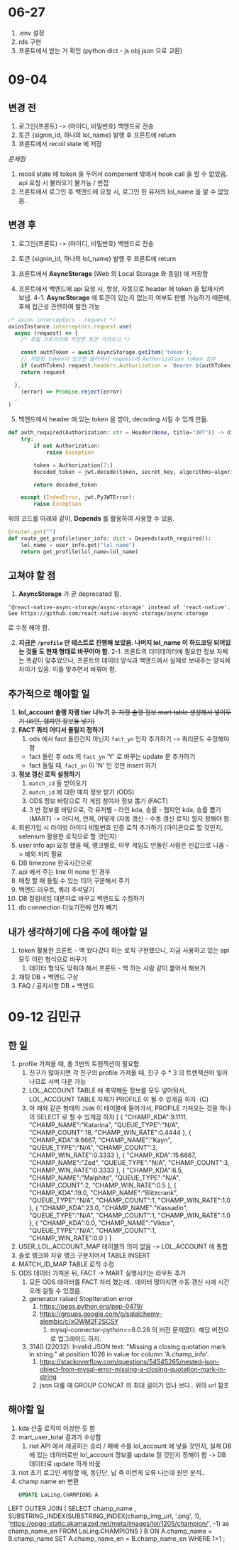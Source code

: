 # 06-27
1. .env 설정
2. rds 구현
3. 프론트에서 받는 거 확인 (python dict - js obj json 으로 교환)

# 09-04
## 변경 전
1. 로그인(프론트) -> (아이디, 비밀번호) 백엔드로 전송
2. 토큰 {signin_id, 하나의 lol_name} 발행 후 프론트에 return
3. 프론트에서 recoil state 에 저장

*문제점*
   1. recoil state 에 token 을 두어서 component 밖에서 hook call 을 할 수 없었음. api 요청 시 불러오기 불가능 / 번잡
   2. 프론트에서 로그인 후 백엔드에 요청 시, 로그인 한 유저의 lol_name 을 알 수 없었음.

## 변경 후
1. 로그인(프론트) -> (아이디, 비밀번호) 백엔드로 전송
2. 토큰 {signin_id, 하나의 lol_name} 발행 후 프론트에 return
3. 프론트에서 **AsyncStorage** (Web 의 Local Storage 와 동일) 에 저장함

4. 프론트에서 백엔드에 api 요청 시, 항상, 자동으로 header 에 token 을 탑재시켜 보냄. 
   4-1. **AsyncStorage** 에 토큰이 있는지 없는지 여부도 판별 가능하기 때문에, 후에 접근성 관련하여 발전 가능

```js
/* axios interceptors - request */
axiosInstance.interceptors.request.use(
  async (request) => {
    /* 로컬 스토리지에 저장한 토큰 가져오기 */

    const authToken = await AsyncStorage.getItem('token');
    // 저장된 token이 있으면 불러와서 request에 Authorization token 첨부
    if (authToken) request.headers.Authorization = `Bearer ${authToken}`
    return request

  },
    (error) => Promise.reject(error)
  ,
)
```

5. 백엔드에서 header 에 있는 token 을 받아, decoding 시킬 수 있게 만듦.

```py
def auth_required(Authorization: str = Header(None, title="JWT")) -> dict:
    try:
        if not Authorization:
            raise Exception

        token = Authorization[7:]
        decoded_token = jwt.decode(token, secret_key, algorithms=algorithm)

        return decoded_token

    except (IndexError, jwt.PyJWTError):
        raise Exception
```

위의 코드를 아래와 같이, **Depends** 를 활용하여 사용할 수 있음.

```py
@router.get("")
def route_get_profile(user_info: dict = Depends(auth_required)):
    lol_name = user_info.get("lol_name")
    return get_profile(lol_name=lol_name)
```

## 고쳐야 할 점
1. **AsyncStorage** 가 곧 deprecated 됨. 

`'@react-native-async-storage/async-storage' instead of 'react-native'. See https://github.com/react-native-async-storage/async-storage`

로 수정 해야 함.

2. **지금은 `/profile` 만 테스트로 진행해 보았음. 나머지 lol_name 이 하드코딩 되어있는 것들 도 현재 형태로 바꾸어야 함.**
   2-1. 프론트의 더미데이터에 필요한 정보 자체는 똑같이 맞추었으나, 프론트의 데이터 양식과 백엔드에서 실제로 보내주는 양식에 차이가 있음. 
       이를 맞추면서 바꿔야 함. 

## 추가적으로 해야할 일
1. **lol_account 솔랭 자랭 tier 나누기**
~~2. 자랭 솔랭 정보 mart table 생성해서 넣어두기 (라인, 챔피언 정보들 넣기)~~
3. **FACT 쿼리 어디서 돌릴지 정하기**
   1. ods 에서 fact 돌린건지 아닌지 `fact_yn` 인자 추가하기 
   -> 쿼리문도 수정해야함
   - fact 돌린 후 ods 의 `fact_yn` 'Y' 로 바꾸는 update 문 추가하기
   - fact 돌릴 때, `fact_yn` 이 'N' 인 것만 insert 하기
4. **정보 갱신 로직 설정하기**
   1. `match_id` 들 받아오기
   2. `match_id` 에 대한 매치 정보 받기 (ODS)
   3. ODS 정보 바탕으로 각 게임 참여자 정보 뽑기 (FACT)
   4. 3 번 정보를 바탕으로, 각 유저별 - 라인 kda, 승률 - 챔피언 kda, 승률 뽑기 (MART)
   -> 어디서, 언제, 어떻게 (자동 갱신 - 수동 갱신 로직) 할지 정해야 함.
5. 회원가입 시 라이엇 아이디 비밀번호 인증 로직 추가하기 (아이콘으로 할 것인지, selenium 활용한 로직으로 할 것인지)
6. user info api 요청 했을 때, 랭크별로, 아무 게임도 안돌린 사람은 빈값으로 나옴 -> 예외 처리 필요
7. DB timezone 한국시간으로
8. api 에서 주는 line 이 none 인 경우
9.  매칭 할 때 돌릴 수 있는 티어 구분해서 주기 
10. 백엔드 라우트, 쿼리 주석달기
11. DB 컬럼네임 대문자로 바꾸고 백엔드도 수정하기
12. db connection 더늦기전에 인자 빼기

## 내가 생각하기에 다음 주에 해야할 일
1. token 활용한 프론트 - 백 왔다갔다 하는 로직 구현했으니, 지금 사용하고 있는 api 모두 이런 형식으로 바꾸기
   1. 데이터 형식도 맞춰야 해서 프론트 - 백 하는 사람 같이 붙어서 해보기
2. 채팅 DB + 백엔드 구상
3. FAQ / 공지사항 DB + 백엔드


# 09-12 김민규
## 한 일
1. profile 가져올 때, 총 3번의 트랜잭션이 필요함.
   1. 친구가 많아지면 각 친구의 profile 가져올 때, 친구 수 * 3 의 트랜잭션이 일어나므로 서버 다운 가능
   2. LOL_ACCOUNT TABLE 에 축약해둔 정보를 모두 넣어둬서, LOL_ACCOUNT TABLE 자체가 PROFILE 이 될 수 있게끔 하자. (C)
   3. 아 래와 같은 형태의 `JSON` 이 테이블에 들어가서, PROFILE 가져오는 것을 하나의 SELECT 로 할 수 있게끔 하자 
  [
   {
      "CHAMP_KDA":9.1111,
      "CHAMP_NAME":"Katarina",
      "QUEUE_TYPE":"N/A",
      "CHAMP_COUNT":18,
      "CHAMP_WIN_RATE":0.4444
   },
   {
      "CHAMP_KDA":9.6667,
      "CHAMP_NAME":"Kayn",
      "QUEUE_TYPE":"N/A",
      "CHAMP_COUNT":3,
      "CHAMP_WIN_RATE":0.3333
   },
   {
      "CHAMP_KDA":15.6667,
      "CHAMP_NAME":"Zed",
      "QUEUE_TYPE":"N/A",
      "CHAMP_COUNT":3,
      "CHAMP_WIN_RATE":0.3333
   },
   {
      "CHAMP_KDA":6.5,
      "CHAMP_NAME":"Malphite",
      "QUEUE_TYPE":"N/A",
      "CHAMP_COUNT":2,
      "CHAMP_WIN_RATE":0.5
   },
   {
      "CHAMP_KDA":19.0,
      "CHAMP_NAME":"Blitzcrank",
      "QUEUE_TYPE":"N/A",
      "CHAMP_COUNT":1,
      "CHAMP_WIN_RATE":1.0
   },
   {
      "CHAMP_KDA":23.0,
      "CHAMP_NAME":"Kassadin",
      "QUEUE_TYPE":"N/A",
      "CHAMP_COUNT":1,
      "CHAMP_WIN_RATE":1.0
   },
   {
      "CHAMP_KDA":0.0,
      "CHAMP_NAME":"Viktor",
      "QUEUE_TYPE":"N/A",
      "CHAMP_COUNT":1,
      "CHAMP_WIN_RATE":0.0
   }
]
2. USER_LOL_ACCOUNT_MAP 테이블의 의미 없음 -> LOL_ACCOUNT 에 통합
3. 솔로 랭크와 자유 랭크 구분지어서 TABLE INSERT 
4. MATCH_ID_MAP TABLE 로직 수정
5. ODS 데이터 가져온 뒤, FACT -> MART 실행시키는 라우트 추가
   1. 모든 ODS 데이터를 FACT 처리 했는데.. 데이터 많아지면 수동 갱신 시에 시간 오래 걸릴 수 있겠음.
   2. generator raised StopIteration error
      1. https://peps.python.org/pep-0479/
      2. https://groups.google.com/g/sqlalchemy-alembic/c/xOWM2F2SCSY
         1. mysql-connector-python==8.0.28 의 버전 문제였다. 해당 버전으로 업그레이드 하자.
   3. 3140 (22032): Invalid JSON text: "Missing a closing quotation mark in string." at position 1026 in value for column 'A.champ_info'. 
      1. https://stackoverflow.com/questions/54545265/nested-json-object-from-mysql-error-missing-a-closing-quotation-mark-in-string
      2. json 다룰 때 GROUP CONCAT 의 최대 길이가 있나 보다.. 위의 url 참조

## 해야할 일
1. kda 산출 로직이 이상한 듯 함
2. mart_user_total 결과가 수상함
   1. riot API 에서 제공하는 승리 / 패배 수를 lol_account 에 넣을 것인지, 실제 DB 에 있는 데이터로만 lol_account 정보를 update 칠 것인지 정해야 함 -> DB 데이터로 update 하게 바꿈
3. riot 초기 로그인 세팅할 때, 동딘단, 납 죽 이런게 오류 나는데 원인 분석..
4. champ name en 변환
   ```sql
   UPDATE LoLing.CHAMPIONS A
  LEFT OUTER JOIN (
  SELECT champ_name
     , SUBSTRING_INDEX(SUBSTRING_INDEX(champ_img_url, '.png', 1), 'https://opgg-static.akamaized.net/meta/images/lol/1205/champion/', -1) as champ_name_en
  FROM LoLing.CHAMPIONS ) B
    ON A.champ_name = B.champ_name
   SET A.champ_name_en = B.champ_name_en
 WHERE 1=1
      ;
   ```